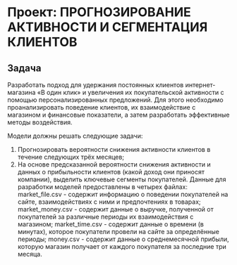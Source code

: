 # Проект: ПРОГНОЗИРОВАНИЕ АКТИВНОСТИ И СЕГМЕНТАЦИЯ КЛИЕНТОВ
## Задача
Разработать подход для удержания постоянных клиентов интернет-магазина «В один клик» и увеличения их покупательской активности с помощью персонализированных предложений. Для этого необходимо проанализировать поведение клиентов, их взаимодействие с магазином и финансовые показатели, а затем разработать эффективные методы воздействия.

Модели должны решать следующие задачи:

1. Прогнозировать вероятности снижения активности клиентов в течение следующих трёх месяцев;
2. На основе предсказанной вероятности снижения активности и данных о прибыльности клиентов (какой доход они приносят компании), выделить ключевые сегменты покупателей.
Данные для разработки моделей предоставлены в четырех файлах:
market_file.csv - содержит информацию о поведении покупателей на сайте, взаимодействиях с ними и предпочтениях в товарах;
market_money.csv - содержит данные о выручке, полученной от покупателей за различные периоды их взаимодействия с магазином; 
market_time.csv - содержит данные о времени (в минутах), которое покупатели провели на сайте за определённые периоды; 
money.csv - содержит данные о среднемесячной прибыли, которую магазин получает от каждого покупателя за последние три месяца.
